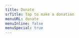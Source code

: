 ```yaml
---
title: Donate
srTitle: Tap to make a donation
menuURL: donate
menuInline: false
menuSpecial: true
---
```


